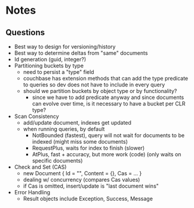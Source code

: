 # Notes

## Questions
- Best way to design for versioning/history
- Best way to determine deltas from "same" documents
- Id generation (guid, integer?)
- Partitioning buckets by type
	- need to persist a "type" field
	- couchbase has extension methods that can add the type predicate to queries so dev does not have to include in every query
	- should we partition buckets by object type or by functionality?
		- since we have to add predicate anyway and since documents can evolve over time, is it necessary to have a bucket per CLR type?
- Scan Consistency
	- add/update document, indexes get updated
	- when running queries, by default 
		- NotBounded (fastest), query will not wait for documents to be indexed (might miss some documents)
		- RequestPlus, waits for index to finish (slower)
		- AtPlus, fast + accuracy, but more work (code) (only waits on specific documents)
- Check and Set (CAS)
	- new Document<T> { Id = "", Content = {}, Cas = ... }
	- dealing w/ concurrency (compares Cas values)
	- if Cas is omitted, insert/update is "last document wins"
- Error Handling
	- Result objects include Exception, Success, Message
